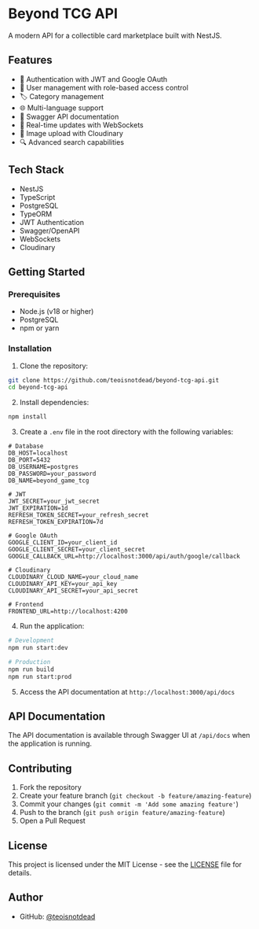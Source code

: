 # Beyond TCG API

A modern API for a collectible card marketplace built with NestJS.

## Features

- 🔐 Authentication with JWT and Google OAuth
- 👥 User management with role-based access control
- 🏷️ Category management
- 🌐 Multi-language support
- 📝 Swagger API documentation
- 🔄 Real-time updates with WebSockets
- 📸 Image upload with Cloudinary
- 🔍 Advanced search capabilities

## Tech Stack

- NestJS
- TypeScript
- PostgreSQL
- TypeORM
- JWT Authentication
- Swagger/OpenAPI
- WebSockets
- Cloudinary

## Getting Started

### Prerequisites

- Node.js (v18 or higher)
- PostgreSQL
- npm or yarn

### Installation

1. Clone the repository:
```bash
git clone https://github.com/teoisnotdead/beyond-tcg-api.git
cd beyond-tcg-api
```

2. Install dependencies:
```bash
npm install
```

3. Create a `.env` file in the root directory with the following variables:
```env
# Database
DB_HOST=localhost
DB_PORT=5432
DB_USERNAME=postgres
DB_PASSWORD=your_password
DB_NAME=beyond_game_tcg

# JWT
JWT_SECRET=your_jwt_secret
JWT_EXPIRATION=1d
REFRESH_TOKEN_SECRET=your_refresh_secret
REFRESH_TOKEN_EXPIRATION=7d

# Google OAuth
GOOGLE_CLIENT_ID=your_client_id
GOOGLE_CLIENT_SECRET=your_client_secret
GOOGLE_CALLBACK_URL=http://localhost:3000/api/auth/google/callback

# Cloudinary
CLOUDINARY_CLOUD_NAME=your_cloud_name
CLOUDINARY_API_KEY=your_api_key
CLOUDINARY_API_SECRET=your_api_secret

# Frontend
FRONTEND_URL=http://localhost:4200
```

4. Run the application:
```bash
# Development
npm run start:dev

# Production
npm run build
npm run start:prod
```

5. Access the API documentation at `http://localhost:3000/api/docs`

## API Documentation

The API documentation is available through Swagger UI at `/api/docs` when the application is running.

## Contributing

1. Fork the repository
2. Create your feature branch (`git checkout -b feature/amazing-feature`)
3. Commit your changes (`git commit -m 'Add some amazing feature'`)
4. Push to the branch (`git push origin feature/amazing-feature`)
5. Open a Pull Request

## License

This project is licensed under the MIT License - see the [LICENSE](LICENSE) file for details.

## Author

- GitHub: [@teoisnotdead](https://github.com/teoisnotdead)
